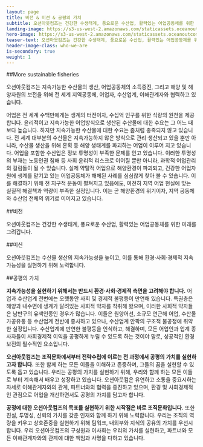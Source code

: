 ```yaml
---
layout: page 
title: 비전 & 미션 & 공평의 가치
subtitle: 오션아웃컴즈는 건강한 수생태계, 풍요로운 수산업, 활력있는 어업공동체를 위한 미래를 그려갑니다.
landing-image: https://s3-us-west-2.amazonaws.com/staticassets.oceanoutcomes.org/rollover+images/vision-and-mission-hover.jpg
hero-image: https://s3-us-west-2.amazonaws.com/staticassets.oceanoutcomes.org/hero+photos/visionmissionhero.jpg
teaser-text: 오션아웃컴즈는 건강한 수생태계, 풍요로운 수산업, 활력있는 어업공동체를 위한 미래를 그려갑니다.
header-image-class: who-we-are
is-secondary: true
weight: 1
---
```


##More sustainable fisheries

오션아웃컴즈는 지속가능한 수산물의 생산, 어업공동체의 소득증진, 그리고 해양 및 해양자원의 보전을 위해 전 세계 지역공동체, 어업자, 수산업계, 이해관계자와 협력하고 있습니다. 

어업은 전 세계 수백만에게는 생계의 터전이자, 수십억 인구를 위한 식량의 원천을 제공합니다. 윤리적이고 지속가능한 어업방식으로 생산된 수산물에 대한 수요는 그 어느 때 보다 높습니다. 하지만 지속가능한 수산물에 대한 수요는 좀처럼 충족되지 않고 있습니다. 전 세계 대부분의 수산물은 지속가능하지 않은 방식으로 관리⋅생산되고 있을 뿐만 아니라, 수산물 생산을 위해 혼획 등 해양 생태계를 파괴하는 어업이 이루어 지고 있습니다. 어업을 포함한 수산업은 정보 투명성이 부족한 문제를 안고 있습니다. 이러한 투명성의 부재는 노동인권 침해 등 사회 윤리적 리스크로 이어질 뿐만 아니라, 과학적 어업관리의 걸림돌이 될 수 있습니다. 실제 약탈적 어업으로 해양환경이 파괴되고, 건강한 어업자원에 생계를 맡기고 있는 어업공동체가 해체된 사례를 심심찮게 찾아 볼 수 있습니다. 이를 해결하기 위해 전 지구적 운동이 펼쳐지고 있음에도, 여전히 지역 어업 현실에 맞는 실질적 해결책과 역량이 부족한 실정입니다. 이는 곧 해양환경의 위기이자, 지역 공동체와 수산업 전체의 위기로 이어지고 있습니다. 

##비전

오션아웃컴즈는 건강한 수생태계, 풍요로운 수산업, 활력있는 어업공동체를 위한 미래를 그려갑니다.

##미션

오션아웃컴즈는 수산물 생산의 지속가능성을 높이고, 이를 통해 환경⋅사회⋅경제적 지속가능성을 실현하기 위해 노력합니다. 

##공평의 가치

**지속가능성을 실현하기 위해서는 반드시 환경⋅사회⋅경제적 측면을 고려해야 합니다.** 어업과 수산업계 전번에는 오랫동안 사회 및 경제적 불평등이 만연해 있습니다. 특권층은 해양과 내수면에 생계가 달려있는 사회적 약자를 착취해 왔으며,  이러한 사회적 약자들은 남반구의 유색인종인 경우가 많습니다. 이들은 원양어선, 소규모 연근해 어업, 수산물 가공유통 등 수산업계 전반에 종사하고 있으나, 수산업계 안팍의 구조적 불공정에 취약한 실정입니다. 수산업계에 만연한 불평등을 인식하고, 해결하며, 모든 어업인과 업계 종사자들이 사회경제적 이익을 공평하게 누릴 수 있도록 하는 것이야 말로, 성공적인 환경보전의 필수적인 요소입니다.

**오션아웃컴즈는 조직문화에서부터 전략수립에 이르는 전 과정에서 공평의 가치를 실현하고자 합니다.** 또한 함께 하는 모든 이들을 이해하고 존중하며, 그들의 꿈을 실현할 수 있도록 돕고 있습니다. 우리는 공평의 가치를 실현하기 위해, 우리와 함께 하는 모든 이들로 부터 계속해서 배우고 성장하고 있습니다. 오션아웃컴은 유연하고 소통을 중요시하는 자세로 이해관계자와의 관계, 파트너와의 협력을 증진하고 있으며, 환경 및 사회경제적인 관점으로 어업을 개선하면서도 공평의 가치를 담고자 합니다. 

**공정에 대한 오션아웃컴즈의 목표를 실현하기 위한 시작점은 바로 조직문화입니다.** 또한  진실, 투명성, 신뢰의 가치를 갖춘 인재와 함께 하기 위해 노력합니다. 우리는 조직의 역량을 키우고 상호존중을 실현하기 위해 팀워크, 내외부와 지식의 공유의 가치를 우선시합니다. 우리 오션아웃컴즈의 구성원과 이사회는 우리의 가치를 실현하고, 파트너와 모든 이해관계자와의 관계에 대한 책임과 사명을 다하고 있습니다. 
